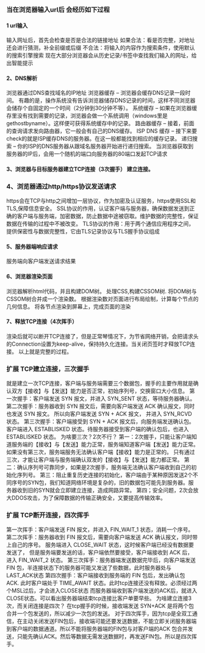 ### 当在浏览器输入url后 会经历如下过程
#### 1 url输入
输入网址后，首先会检查是否是合法的链接地址
  如果合法：看是否完整，对地址还会进行猜测，补全前缀或后缀
  不合法：将输入的内容作为搜索条件，使用默认的搜索引擎搜索
现在大部分浏览器会从历史记录/书签中查找我们输入的网址，给出智能提示
#### 2、DNS解析
浏览器通过DNS查找域名的IP地址
  浏览器缓存 – 浏览器会缓存DNS记录一段时间。 有趣的是，操作系统没有告诉浏览器储存DNS记录的时间，这样不同浏览器会储存个自固定的一个时间（2分钟到30分钟不等）。
  系统缓存 – 如果在浏览器缓存里没有找到需要的记录，浏览器会做一个系统调用（windows里是gethostbyname）。这样便可获得系统缓存中的记录。
  路由器缓存 – 接着，前面的查询请求发向路由器，它一般会有自己的DNS缓存。
  ISP DNS 缓存 – 接下来要check的就是ISP缓存DNS的服务器。在这一般都能找到相应的缓存记录。
  递归搜索 – 你的ISP的DNS服务器从跟域名服务器开始进行递归搜索。
当浏览器获取到服务器的IP后，会用一个随机的端口向服务器的80端口发起TCP请求

#### 3、浏览器与目标服务器建立TCP连接（3次握手） 建立连接。

### 4、浏览器通过http/https协议发送请求
  https会在TCP与http之间增加一层协议，作为加密及认证服务，https使用SSL和TLS,保障信息安全。
  SSL协议的作用，认证客户端与服务器，确保数据发送到正确的客户端与服务端，加密数据，防止数据中途被窃取。维护数据的完整性，保证数据在传输的过程中不被改变。    TLS协议的作用：用于两个通信应用程序之间，提供保密性与数据完整性，它由TLS记录协议与TLS握手协议组成


#### 5、服务器端响应请求
服务端向客户端发送请求结果

#### 6、浏览器渲染页面
浏览器解析html代码，并且构建DOM树。
处理CSS,构建CSSOM树.
将DOM树与CSSOM树合并成一个渲染数。
根据渲染数对页面进行布局绘制，计算每个节点的几何信息。
将各节点渲染到屏幕上，完成页面的渲染

#### 7、释放TCP连接（4次挥手）
渲染后就可以断开TCP连接了，但是正常琴情况下，为节省网络开销，会把请求头的Connection设置为keep-alive，保持持久化连接。当关闭页签时才释放TCP连接。
以上就是完整的过程。


### 扩展 TCP建立连接，三次握手
就是建立一次TCP连接，客户端与服务端需要三个数据包，握手的主要作用就是确认双方【接收】与【发送】能力是否正常，初始序列号，交换窗口大小信息。
第一次握手：客户端发送 SYN 报文，并进入 SYN_SENT 状态，等待服务器确认。
第二次握手：服务器收到 SYN 报文后，需要向客户端发送 ACK 确认报文，同时也发送 SYN 报文。 所以向客户端发送 SYN + ACK 报文， 并进入 SYN_RCVD 状态。
第三次握手：客户端接受到 SYN + ACK 报文后，向服务端发送确认包。客户端进入 ESTABLISKED 状态。待服务器接受到客户端的确认包后，也进入 ESTABLISKED 状态。
  为啥要三次？2次不行？
    第一：2次握手，只能让客户端知道服务端的【接收】与【发送】能力正常，服务端知道客户端【发送】能力正常。
         如果没有第三次，服务端服务无法确认客户端【接收】能力是正常的。
        只有通过三次，才能让客户端与服务端确认双发的【接收】与【发送】能力都正常。
    第二：确认序列号可靠同步，如果是2次握手，服务端无法确认客户端收到自己的初始化序列号。
    第三：阻止重复历史连接的初始化，客户端由于某种原因发送2个不同序号的SYN包，我们知道网络环境是复杂的，旧的数据包可能先到服务器。服务器收到旧的SYN就会立即建立连接，造成网路异常。
    第四；安全问题，2次会放大DDOS攻击，为了保障数据的传输正确安全，又要提高传输效率。

### 扩展 TCP断开连接，四次挥手
第一次挥手：客户端发送 FIN 报文，并进入 FIN_WAIT_1 状态，消耗一个序号。
第二次挥手：服务器收到 FIN 报文后，需要向客户端发送 ACK 确认报文，同时带上自己的序号。 服务端进入 CLOSE_WAIT 状态，这时候客户端已经没有数据要发送了，
          但是服务端要发送的话，客户端依然要接受，客户端接收到 ACK 后， 进入 FIN_WAIT_2 状态。
第三次挥手：服务器端发送数据完毕后，向客户端发送 FIN 包，半连接状态下的服务器可能又发送了些数据，此时服务器处与 LAST_ACK状态
第四次握手：客户端接收到服务端的 FIN 包后，发出确认包 ACK. 此时客户端处于 TIME_AWAIT 状态。此时tcp连接还没有释放。必须经过两个MSL过后，才会进入CLOSE状态
          而服务器端收到客户端发送的ACK后，就进入CLOSE状态。可以看出服务器端结束tcp连接比客户单要早些。
  为啥建立连接3次，而关闭连接是四次？
    在tcp握手的时候，接收端发送 SYN+ACK 是将两个包合并一个包发送的，所以减少一次包的发送。
    对于四次挥手，因为tcp是全双工通信，在主动关闭发送FIN包后，接收端可能还要发送数据，不能立即关闭服务器端到客户端的数据通道。所以不能将服务器端的FIN包与对客户端的ACK
    包合并发送，只能先确认ACK。然后等数据无需发送数据时，再发送FIN包。所以是四次挥手。

